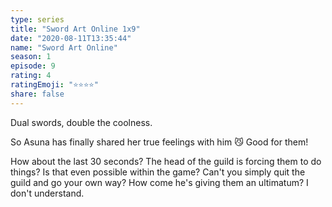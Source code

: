 ```yaml
---
type: series
title: "Sword Art Online 1x9"
date: "2020-08-11T13:35:44"
name: "Sword Art Online"
season: 1
episode: 9
rating: 4
ratingEmoji: "⭐️⭐️⭐️⭐️"
share: false
---
```


Dual swords, double the coolness.

So Asuna has finally shared her true feelings with him 😼 Good for them!

How about the last 30 seconds? The head of the guild is forcing them to do things? Is that even possible within the game? Can't you simply quit the guild and go your own way? How come he's giving them an ultimatum? I don't understand.
